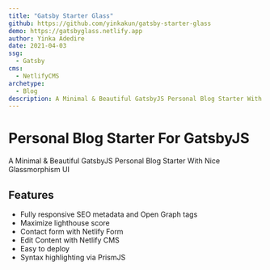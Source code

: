 ```yaml
---
title: "Gatsby Starter Glass"
github: https://github.com/yinkakun/gatsby-starter-glass
demo: https://gatsbyglass.netlify.app
author: Yinka Adedire
date: 2021-04-03
ssg:
  - Gatsby
cms:
  - NetlifyCMS
archetype:
  - Blog
description: A Minimal & Beautiful GatsbyJS Personal Blog Starter With Nice Glassmorphism UI
---
```


# Personal Blog Starter For GatsbyJS

A Minimal & Beautiful GatsbyJS Personal Blog Starter With Nice Glassmorphism UI

## Features

* Fully responsive SEO metadata and Open Graph tags
* Maximize lighthouse score
* Contact form with Netlify Form
* Edit Content with Netlify CMS
* Easy to deploy 
* Syntax highlighting via PrismJS
